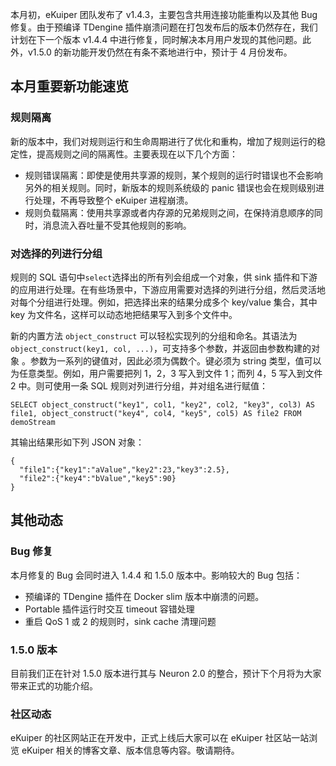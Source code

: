 本月初，eKuiper 团队发布了 v1.4.3，主要包含共用连接功能重构以及其他 Bug 修复。由于预编译 TDengine 插件崩溃问题在打包发布后的版本仍然存在，我们计划在下一个版本 v1.4.4 中进行修复，同时解决本月用户发现的其他问题。此外，v1.5.0 的新功能开发仍然在有条不紊地进行中，预计于 4 月份发布。

## 本月重要新功能速览

### 规则隔离

新的版本中，我们对规则运行和生命周期进行了优化和重构，增加了规则运行的稳定性，提高规则之间的隔离性。主要表现在以下几个方面：

- 规则错误隔离：即使是使用共享源的规则，某个规则的运行时错误也不会影响另外的相关规则。同时，新版本的规则系统级的 panic 错误也会在规则级别进行处理，不再导致整个 eKuiper 进程崩溃。
- 规则负载隔离：使用共享源或者内存源的兄弟规则之间，在保持消息顺序的同时，消息流入吞吐量不受其他规则的影响。

### 对选择的列进行分组

规则的 SQL 语句中`select`选择出的所有列会组成一个对象，供 sink 插件和下游的应用进行处理。在有些场景中，下游应用需要对选择的列进行分组，然后灵活地对每个分组进行处理。例如，把选择出来的结果分成多个 key/value 集合，其中 key 为文件名，这样可以动态地把结果写入到多个文件中。

新的内置方法 `object_construct` 可以轻松实现列的分组和命名。其语法为 `object_construct(key1, col, ...)`，可支持多个参数，并返回由参数构建的对象 。参数为一系列的键值对，因此必须为偶数个。键必须为 string 类型，值可以为任意类型。例如，用户需要把列 1，2，3 写入到文件 1；而列 4，5 写入到文件 2 中。则可使用一条 SQL 规则对列进行分组，并对组名进行赋值：

```
SELECT object_construct("key1", col1, "key2", col2, "key3", col3) AS file1, object_construct("key4", col4, "key5", col5) AS file2 FROM demoStream 
```

其输出结果形如下列 JSON 对象：

```
{
  "file1":{"key1":"aValue","key2":23,"key3":2.5},
  "file2":{"key4":"bValue","key5":90}
}
```

## 其他动态

### Bug 修复

本月修复的 Bug 会同时进入 1.4.4 和 1.5.0 版本中。影响较大的 Bug 包括：

- 预编译的 TDengine 插件在 Docker slim 版本中崩溃的问题。
- Portable 插件运行时交互 timeout 容错处理
- 重启 QoS 1 或 2 的规则时，sink cache 清理问题

### 1.5.0 版本

目前我们正在针对 1.5.0 版本进行其与 Neuron 2.0 的整合，预计下个月将为大家带来正式的功能介绍。

### 社区动态

eKuiper 的社区网站正在开发中，正式上线后大家可以在 eKuiper 社区站一站浏览 eKuiper 相关的博客文章、版本信息等内容。敬请期待。

